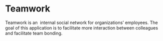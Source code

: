 # Teamwork
Teamwork is an ​ internal social network for organizations’ employees. The goal of this
application is to facilitate more interaction between colleagues and facilitate team bonding.
